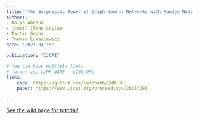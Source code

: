 ```yaml
---
title: "The Surprising Power of Graph Neural Networks with Random Node Initialization"
authors:
- Ralph Abboud
- İsmail İlkan Ceylan
- Martin Grohe
- Thomas Lukasiewicz
date: "2021-04-15"

publication: "IJCAI"

# You can have multiple links
# format is, LINK_NAME : LINK_URL
links:
    code: https://github.com/ralphabb/GNN-RNI
    paper: https://www.ijcai.org/proceedings/2021/291

---
```



[See the wiki page for tutorial!](https://github.com/hadisinaee/avicenna/wiki)